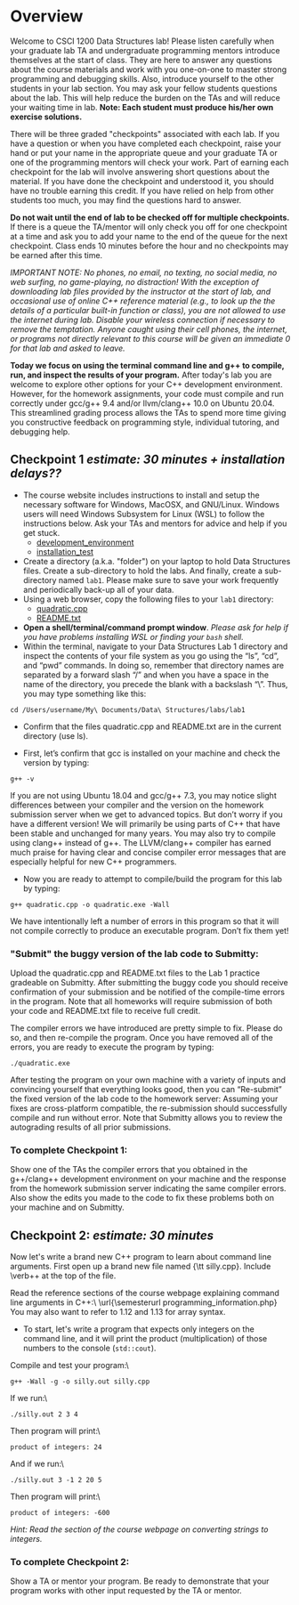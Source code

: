 # Overview

Welcome to CSCI 1200 Data Structures lab!  Please listen carefully
when your graduate lab TA and undergraduate programming mentors
introduce themselves at the start of class.  They are here to answer
any questions about the course materials and work with you one-on-one
to master strong programming and debugging skills.  Also, introduce
yourself to the other students in your lab section.  You may ask your
fellow students questions about the lab.  This will help reduce the
burden on the TAs and will reduce your waiting time in lab. **Note: Each student must produce his/her own exercise solutions.**

There will be three graded "checkpoints" associated with each lab.
If you have a question or when you have completed each checkpoint,
raise your hand or put your name in the appropriate queue and your
graduate TA or one of the programming mentors will check your work.
Part of earning each checkpoint for the lab will involve answering
short questions about the material.  If you have done the checkpoint
and understood it, you should have no trouble earning this credit.  If
you have relied on help from other students too much, you may find the
questions hard to answer.

**Do not wait until the end of lab to be checked off for multiple
checkpoints.**  If there is a queue the TA/mentor will only check you
off for one checkpoint at a time and ask you to add your name to the
end of the queue for the next checkpoint.  Class ends 10 minutes
before the hour and no checkpoints may be earned after this time.

*IMPORTANT NOTE: No phones, no email, no texting, no social media,
  no web surfing, no game-playing, no distraction!  With the exception
  of downloading lab files provided by the instructor at the start of
  lab, and occasional use of online C++ reference material (e.g., to
  look up the the details of a particular built-in function or class),
  you are not allowed to use the internet during lab.  Disable your
  wireless connection if necessary to remove the temptation.  Anyone
  caught using their cell phones, the internet, or programs not
  directly relevant to this course will be given an immediate 0 for
  that lab and asked to leave.*

**Today we focus on using the terminal command line and g++ to
compile, run, and inspect the results of your program.**  After today's
lab you are welcome to explore other options for your C++ development
environment.  However, for the homework assignments, your code must
compile and run correctly under gcc/g++ 9.4 and/or llvm/clang++ 10.0 on
Ubuntu 20.04.  This streamlined grading process allows the TAs to
spend more time giving you constructive feedback on programming style,
individual tutoring, and debugging help.

## Checkpoint 1 *estimate: 30 minutes + installation delays??*

- The course website includes instructions to install and setup the necessary software for Windows, MacOSX, and GNU/Linux.  Windows users will need Windows Subsystem for Linux (WSL) to follow the instructions below.  Ask your TAs and mentors for advice and help if you get stuck.
   - [development_environment](http://www.cs.rpi.edu/academics/courses/fall23/csci1200/development\_environment.php)
   - [installation_test](http://www.cs.rpi.edu/academics/courses/fall23/csci1200/installation\_test.php)
- Create a directory (a.k.a. "folder") on your laptop to hold Data Structures files.  Create a sub-directory to hold the labs.  And finally, create a sub-directory named `lab1`. Please make sure to save your work frequently and periodically back-up all of your data.
- Using a web browser, copy the following files to your `lab1` directory: 
   - [quadratic.cpp](https://github.com/jidongxiao/CSCI1200-DataStructures/tree/master/labs/01_getting_started/quadratic.cpp)
   - [README.txt](https://github.com/jidongxiao/CSCI1200-DataStructures/tree/master/labs/01_getting_started/README.txt)
- **Open a shell/terminal/command prompt window**. *Please ask for help if you have problems installing WSL or finding your `bash` shell.*
- Within the terminal, navigate to your Data Structures Lab 1 directory and inspect the contents of your file system as you go using the “ls”, “cd”, and “pwd” commands. In doing so, remember that directory names are separated by a forward slash “/” and when you have a space in the name of the directory, you precede the blank with a backslash “\”. Thus, you may type something like this:

```console
cd /Users/username/My\ Documents/Data\ Structures/labs/lab1
```

- Confirm that the files quadratic.cpp and README.txt are in the current directory (use ls).

- First, let’s confirm that gcc is installed on your machine and check the version by typing:

```console
g++ -v
```

If you are not using Ubuntu 18.04 and gcc/g++ 7.3, you may notice slight differences between your compiler and the version on the homework submission server when we get to advanced topics. But don’t worry if you have a different version! We will primarily be using parts of C++ that have been stable and unchanged for many years. You may also try to compile using clang++ instead of g++. The LLVM/clang++ compiler has earned much praise for having clear and concise compiler error messages that are especially helpful for new C++ programmers.

- Now you are ready to attempt to compile/build the program for this lab by typing:

```console
g++ quadratic.cpp -o quadratic.exe -Wall
```

We have intentionally left a number of errors in this program so that it will not compile correctly to produce an executable program. Don’t fix them yet!

### "Submit" the buggy version of the lab code to Submitty:

Upload the quadratic.cpp and README.txt files to the Lab 1 practice gradeable on Submitty. After submitting the buggy code you should receive confirmation of your submission and be notified of the compile-time errors in the program. Note that all homeworks will require submission of both your code and README.txt file to receive full credit.

The compiler errors we have introduced are pretty simple to fix. Please do so, and then re-compile the program. Once you have removed all of the errors, you are ready to execute the program by typing:

```console
./quadratic.exe
```

After testing the program on your own machine with a variety of inputs and convincing yourself that everything looks good, then you can “Re-submit” the fixed version of the lab code to the homework server: Assuming your fixes are cross-platform compatible, the re-submission should successfully compile and run without error. Note that Submitty allows you to review the autograding results of all prior submissions.

### To complete Checkpoint 1: 
Show one of the TAs the compiler errors that you obtained in the g++/clang++ development environment on your machine and the response from the homework submission server indicating the same compiler errors. Also show the edits you made to the code to fix these problems both on your machine and on Submitty.

## Checkpoint 2: *estimate: 30 minutes*

Now let's write a brand new C++ program to learn about command line
arguments.  First open up a brand new file named {\tt silly.cpp}.
Include \verb+<iostream>+ at the top of the file.

Read the reference sections of the course webpage explaining command line arguments in C++:\\ \url{\semesterurl programming_information.php} 
You may also want to refer to 1.12 and 1.13 for array syntax.

- To start, let's write a program that expects only integers on the
command line, and it will print the product (multiplication) of those
numbers to the console (`std::cout`).

Compile and test your program:\\
```console
g++ -Wall -g -o silly.out silly.cpp
```

If we run:\\
```console
./silly.out 2 3 4
```

Then program will print:\\
```console
product of integers: 24
```

And if we run:\\
```console
./silly.out 3 -1 2 20 5
```

Then program will print:\\
```console
product of integers: -600
```

*Hint: Read the section of the course webpage on converting strings to integers.*

### To complete Checkpoint 2:
Show a TA or mentor your program. Be ready to demonstrate that your program works with other input requested by the TA or mentor.  
